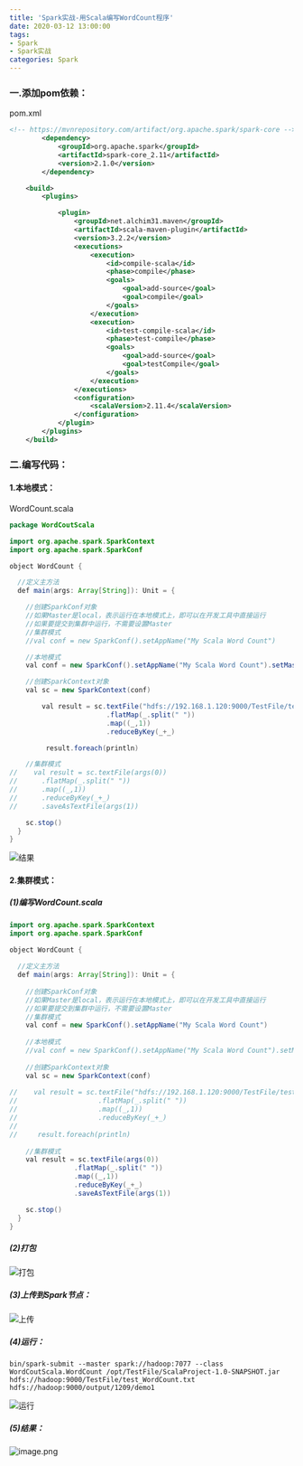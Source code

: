 ```yaml
---
title: 'Spark实战-用Scala编写WordCount程序'
date: 2020-03-12 13:00:00
tags: 
- Spark
- Spark实战
categories: Spark
---
```


### 一.添加pom依赖：

pom.xml
```xml
<!-- https://mvnrepository.com/artifact/org.apache.spark/spark-core -->
        <dependency>
            <groupId>org.apache.spark</groupId>
            <artifactId>spark-core_2.11</artifactId>
            <version>2.1.0</version>
        </dependency>

    <build>
        <plugins>

            <plugin>
                <groupId>net.alchim31.maven</groupId>
                <artifactId>scala-maven-plugin</artifactId>
                <version>3.2.2</version>
                <executions>
                    <execution>
                        <id>compile-scala</id>
                        <phase>compile</phase>
                        <goals>
                            <goal>add-source</goal>
                            <goal>compile</goal>
                        </goals>
                    </execution>
                    <execution>
                        <id>test-compile-scala</id>
                        <phase>test-compile</phase>
                        <goals>
                            <goal>add-source</goal>
                            <goal>testCompile</goal>
                        </goals>
                    </execution>
                </executions>
                <configuration>
                    <scalaVersion>2.11.4</scalaVersion>
                </configuration>
            </plugin>
        </plugins>
    </build>
```

### 二.编写代码：
#### 1.本地模式：

WordCount.scala
```java
package WordCoutScala

import org.apache.spark.SparkContext
import org.apache.spark.SparkConf

object WordCount {

  //定义主方法
  def main(args: Array[String]): Unit = {

    //创建SparkConf对象
    //如果Master是local，表示运行在本地模式上，即可以在开发工具中直接运行
    //如果要提交到集群中运行，不需要设置Master
    //集群模式
    //val conf = new SparkConf().setAppName("My Scala Word Count")

    //本地模式
    val conf = new SparkConf().setAppName("My Scala Word Count").setMaster("local")

    //创建SparkContext对象
    val sc = new SparkContext(conf)

        val result = sc.textFile("hdfs://192.168.1.120:9000/TestFile/test_WordCount.txt")
                        .flatMap(_.split(" "))
                        .map((_,1))
                        .reduceByKey(_+_)

         result.foreach(println)

    //集群模式
//    val result = sc.textFile(args(0))
//      .flatMap(_.split(" "))
//      .map((_,1))
//      .reduceByKey(_+_)
//      .saveAsTextFile(args(1))

    sc.stop()
  }
}
```
![结果](https://imgconvert.csdnimg.cn/aHR0cHM6Ly91cGxvYWQtaW1hZ2VzLmppYW5zaHUuaW8vdXBsb2FkX2ltYWdlcy80MzkxNDA3LWU3Nzk3MjRkYzUwZjA0MmIucG5n?x-oss-process=image/format,png)


#### 2.集群模式：

##### (1)编写WordCount.scala
```java
import org.apache.spark.SparkContext
import org.apache.spark.SparkConf

object WordCount {
  
  //定义主方法
  def main(args: Array[String]): Unit = {
    
    //创建SparkConf对象
    //如果Master是local，表示运行在本地模式上，即可以在开发工具中直接运行
    //如果要提交到集群中运行，不需要设置Master
    //集群模式
    val conf = new SparkConf().setAppName("My Scala Word Count")
    
    //本地模式
    //val conf = new SparkConf().setAppName("My Scala Word Count").setMaster("local")
    
    //创建SparkContext对象
    val sc = new SparkContext(conf)
    
//    val result = sc.textFile("hdfs://192.168.1.120:9000/TestFile/test_WordCount.txt")  
//                    .flatMap(_.split(" "))
//                    .map((_,1))
//                    .reduceByKey(_+_)
//                    
//     result.foreach(println)
    
    //集群模式
    val result = sc.textFile(args(0))  
                .flatMap(_.split(" "))
                .map((_,1)) 
                .reduceByKey(_+_)
                .saveAsTextFile(args(1))

    sc.stop()
  }
}
```

##### (2)打包
![打包](https://imgconvert.csdnimg.cn/aHR0cHM6Ly91cGxvYWQtaW1hZ2VzLmppYW5zaHUuaW8vdXBsb2FkX2ltYWdlcy80MzkxNDA3LWZlYzg4YmQxMjY2ZjZjMTMucG5n?x-oss-process=image/format,png)


##### (3)上传到Spark节点：
![上传](https://imgconvert.csdnimg.cn/aHR0cHM6Ly91cGxvYWQtaW1hZ2VzLmppYW5zaHUuaW8vdXBsb2FkX2ltYWdlcy80MzkxNDA3LTIzMDY1YzNiMzc2MjI5MzEucG5n?x-oss-process=image/format,png)


##### (4)运行：
```shell
bin/spark-submit --master spark://hadoop:7077 --class WordCoutScala.WordCount /opt/TestFile/ScalaProject-1.0-SNAPSHOT.jar hdfs://hadoop:9000/TestFile/test_WordCount.txt hdfs://hadoop:9000/output/1209/demo1
```
![运行](https://imgconvert.csdnimg.cn/aHR0cHM6Ly91cGxvYWQtaW1hZ2VzLmppYW5zaHUuaW8vdXBsb2FkX2ltYWdlcy80MzkxNDA3LTYxMTQxNWZiMjdmZTBkYzAucG5n?x-oss-process=image/format,png)

##### (5)结果：
![image.png](https://imgconvert.csdnimg.cn/aHR0cHM6Ly91cGxvYWQtaW1hZ2VzLmppYW5zaHUuaW8vdXBsb2FkX2ltYWdlcy80MzkxNDA3LWViNGU4YTY5NWVjOTc4ZjcucG5n?x-oss-process=image/format,png)

